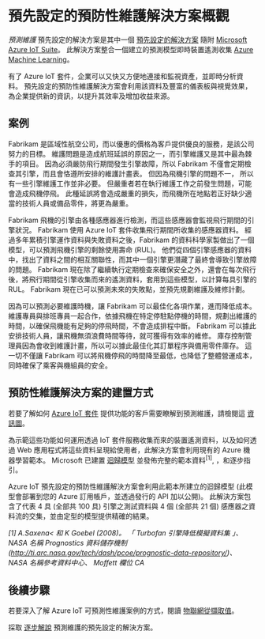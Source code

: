 <properties
 pageTitle="預先設定的預防性維護解決方案 |Microsoft Azure"
 description="預先設定之 Azure IoT 預防性維護解決方案的說明。"
 services=""
 documentationCenter=""
 authors="stevehob"
 manager="timlt"
 editor=""/>

<tags
 ms.service="na"
 ms.devlang="na"
 ms.topic="article"
 ms.tgt_pltfrm="na"
 ms.workload="na"
 ms.date="12/01/2015"
 ms.author="stevehob"/>

# 預先設定的預防性維護解決方案概觀

 *預測維護* 預先設定的解決方案是其中一個 [預先設定的解決方案][lnk_preconfigured_solutions] 隨附 [Microsoft Azure IoT Suite][lnk_iot_suite]。 此解決方案整合一個建立的預測模型即時裝置遙測收集 [Azure Machine Learning][lnk_machine_learning]。


有了 Azure IoT 套件，企業可以又快又方便地連接和監視資產，並即時分析資料。 預先設定的預防性維護解決方案會利用該資料及豐富的儀表板與視覺效果，為企業提供新的資訊，以提升其效率及增加收益來源。

## 案例

Fabrikam 是區域性航空公司，而以優惠的價格為客戶提供優良的服務，是該公司努力的目標。 維護問題是造成航班延誤的原因之一，而引擎維護又是其中最為棘手的項目。 因為必須嚴防飛行期間發生引擎故障，所以 Fabrikam 不僅會定期檢查其引擎，而且會恪遵所安排的維護計畫表。 但因為飛機引擎的問題不一， 所以有一些引擎維護工作並非必要。 但嚴重者若在執行維護工作之前發生問題，可能會造成飛機停飛。 此種延誤將會造成嚴重的損失，而飛機所在地點若正好缺少適當的技術人員或備品零件，將更為嚴重。

Fabrikam 飛機的引擎由各種感應器進行檢測，而這些感應器會監視飛行期間的引擎狀況。 Fabrikam 使用 Azure IoT 套件收集飛行期間所收集的感應器資料。 經過多年累積引擎運作資料與失敗資料之後，Fabrikam 的資料科學家製做出了一個模型，可以預測飛機引擎的剩餘使用壽命 (RUL)。 他們從四個引擎感應器的資料中，找出了資料之間的相互關聯性，而其中一個引擎更潛藏了最終會導致引擎故障的問題。 Fabrikam 現在除了繼續執行定期檢查來確保安全之外，還會在每次飛行後，將飛行期間從引擎收集而來的遙測資料，套用到這些模型，以計算每具引擎的 RUL。 Fabrikam 現在已可以預測未來的失敗點，並預先規劃維護及維修計劃。

因為可以預測必要維護時機，讓 Fabrikam 可以最佳化各項作業，進而降低成本。 維護專員與排班專員一起合作，依據飛機在特定停駐點停機的時間，規劃出維護的時間，以確保飛機能有足夠的停飛時間，不會造成排程中斷。 Fabrikam 可以據此安排技術人員，讓飛機無須浪費時間等待，就可獲得有效率的維修。 庫存控制管理員因為會收到維護計畫，所以可以據此最佳化其訂單程序與備用零件庫存。 這一切不僅讓 Fabrikam 可以將飛機停飛的時間降至最低，也降低了整體營運成本，同時確保了乘客與機組員的安全。

## 預防性維護解決方案的建置方式

若要了解如何 [Azure IoT 套件][lnk_iot_suite] 提供功能的客戶需要瞭解到預測維護，請檢閱這 [資訊圖][lnk_infographic]。

為示範這些功能如何運用透過 IoT 套件服務收集而來的裝置遙測資料，以及如何透過 Web 應用程式將這些資料呈現給使用者，此解決方案會利用現有的 Azure 機器學習範本。 Microsoft 已建置 [迴歸模型][lnk_regression_model] 並發佈完整的範本資料<sup>\[1\]</sup>, ，和逐步指引。

Azure IoT 預先設定的預防性維護解決方案會利用此範本所建立的迴歸模型 (此模型會部署到您的 Azure 訂用帳戶，並透過發行的 API 加以公開)。 此解決方案包含了代表 4 具 (全部共 100 具) 引擎之測試資料與 4 個 (全部共 21 個) 感應器之資料流的交集，並由定型的模型提供精確的結果。

*\[1\] A.Saxena< 和 K Goebel (2008)。 「 Turbofan 引擎降低模擬資料集 」、 NASA 名稱 Prognostics 資料儲存機制 (http://ti.arc.nasa.gov/tech/dash/pcoe/prognostic-data-repository/)、 NASA 名稱參考資料中心、 Moffett 欄位 CA*

## 後續步驟

若要深入了解 Azure IoT 可預測性維護案例的方式，閱讀 [物聯網從擷取值][lnk_capture_value]。

採取 [逐步解說][lnk-predictive-walkthrough] 預測維護的預先設定的解決方案。

[lnk-predictive-walkthrough]: iot-suite-predictive-walkthrough.md
[lnk_preconfigured_solutions]: iot-suite-what-are-preconfigured-solutions.md
[lnk_iot_suite]: iot-suite-overview.md
[lnk_machine_learning]: https://azure.microsoft.com/services/machine-learning/
[lnk_infographic]: https://www.microsoft.com/en-us/server-cloud/predictivemaintenance/Index.html
[lnk_regression_model]: http://gallery.cortanaanalytics.com/Collection/Predictive-Maintenance-Template-3
[lnk_capture_value]: http://download.microsoft.com/download/0/7/D/07D394CE-185D-4B96-AC3C-9B61179F7080/Capture_value_from_the_Internet%20of%20Things_with_Predictive_Maintenance.PDF

